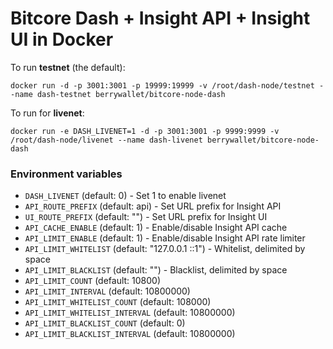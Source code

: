 Bitcore Dash + Insight API + Insight UI in Docker
=========

To run **testnet** (the default):

`docker run -d -p 3001:3001 -p 19999:19999 -v /root/dash-node/testnet --name dash-testnet berrywallet/bitcore-node-dash`

To run for **livenet**:

`docker run -e DASH_LIVENET=1 -d -p 3001:3001 -p 9999:9999 -v /root/dash-node/livenet --name dash-livenet berrywallet/bitcore-node-dash`


### Environment variables

- `DASH_LIVENET` (default: 0) - Set 1 to enable livenet
- `API_ROUTE_PREFIX` (default: api) - Set URL prefix for Insight API
- `UI_ROUTE_PREFIX` (default: "") - Set URL prefix for Insight UI
- `API_CACHE_ENABLE` (default: 1) - Enable/disable Insight API cache
- `API_LIMIT_ENABLE` (default: 1) - Enable/disable Insight API rate limiter
- `API_LIMIT_WHITELIST` (default: "127.0.0.1 ::1") - Whitelist, delimited by space
- `API_LIMIT_BLACKLIST` (default: "") - Blacklist, delimited by space
- `API_LIMIT_COUNT` (default: 10800)
- `API_LIMIT_INTERVAL` (default: 10800000)
- `API_LIMIT_WHITELIST_COUNT` (default: 108000)
- `API_LIMIT_WHITELIST_INTERVAL` (default: 10800000)
- `API_LIMIT_BLACKLIST_COUNT` (default: 0)
- `API_LIMIT_BLACKLIST_INTERVAL` (default: 10800000)
